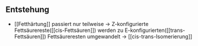 ## Entstehung
- [[Fetthärtung]] passiert nur teilweise
-> Z-konfigurierte Fettsäurereste([[cis-Fettsäuren]]) werden zu E-konfigurierten([[trans-Fettsäuren]]) Fettsäureresten umgewandelt -> [[cis-trans-Isomerierung]]